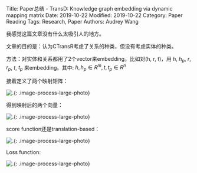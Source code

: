 Title: Paper总结 - TransD: Knowledge graph embedding via dynamic mapping matrix
Date: 2019-10-22
Modified: 2019-10-22
Category: Paper Reading
Tags: Research, Paper
Authors: Audrey Wang

我感觉这篇文章没有什么太吸引人的地方。

文章的目的是：认为CTransR考虑了关系的种类，但没有考虑实体的种类。

方法：对实体和关系都用了2个vector来embedding。比如对(h, r, t)，用 $h$, $h_p$, $r$, $r_p$, $t$, $t_p$ 来embedding。其中: $h, h_{p} \in R^{m}, t, t_{p} \in R^{n}$

接着定义了两个映射矩阵：

![.]({static}/pictures/10.png){: .image-process-large-photo}

得到映射后的两个向量：

![.]({static}/pictures/11.png){: .image-process-large-photo}

score function还是translation-based：

![.]({static}/pictures/12.png){: .image-process-large-photo}

Loss function:

![.]({static}/pictures/13.png){: .image-process-large-photo}